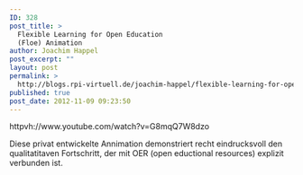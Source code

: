 ```yaml
---
ID: 328
post_title: >
  Flexible Learning for Open Education
  (Floe) Animation
author: Joachim Happel
post_excerpt: ""
layout: post
permalink: >
  http://blogs.rpi-virtuell.de/joachim-happel/flexible-learning-for-open-education-floe-animation/
published: true
post_date: 2012-11-09 09:23:50
---
```

<p>
	httpvh://www.youtube.com/watch?v=G8mqQ7W8dzo
</p>
<p>
	Diese privat entwickelte Annimation demonstriert recht eindrucksvoll den qualitatitaven Fortschritt, der mit OER (open eductional resources) explizit verbunden ist.
</p>
<p>
	&nbsp;
</p>